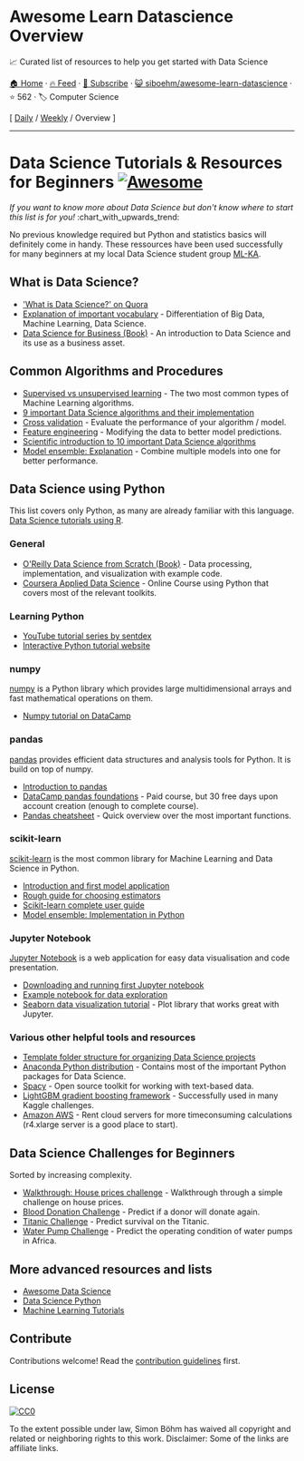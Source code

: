# Awesome Learn Datascience Overview

:chart_with_upwards_trend: Curated list of resources to help you get started with Data Science

[🏠 Home](/README.md) · [🔥 Feed](https://www.trackawesomelist.com/siboehm/awesome-learn-datascience/rss.xml) · [📮 Subscribe](https://trackawesomelist.us17.list-manage.com/subscribe?u=d2f0117aa829c83a63ec63c2f&id=36a103854c) · [😺 siboehm/awesome-learn-datascience](https://github.com/siboehm/awesome-learn-datascience) · ⭐ 562 · 🏷️ Computer Science

[ [Daily](/content/siboehm/awesome-learn-datascience/README.md) / [Weekly](/content/siboehm/awesome-learn-datascience/week/README.md) / Overview ]

---

# Data Science Tutorials & Resources for Beginners [![Awesome](https://cdn.rawgit.com/sindresorhus/awesome/d7305f38d29fed78fa85652e3a63e154dd8e8829/media/badge.svg)](https://github.com/sindresorhus/awesome)

*If you want to know more about Data Science but don't know where to start this list is for you!* :chart\_with\_upwards\_trend:

No previous knowledge required but Python and statistics basics will definitely come in handy. These ressources have been used successfully for many beginners at my local Data Science student group [ML-KA](http://ml-ka.de/).

## What is Data Science?

*   ['What is Data Science?' on Quora](https://www.quora.com/What-is-data-science)
*   [Explanation of important vocabulary](https://www.quora.com/What-is-the-difference-between-Data-Analytics-Data-Analysis-Data-Mining-Data-Science-Machine-Learning-and-Big-Data-1?share=1) - Differentiation of Big Data, Machine Learning, Data Science.
*   [Data Science for Business (Book)](https://amzn.to/2voPJUi) - An introduction to Data Science and its use as a business asset.

## Common Algorithms and Procedures

*   [Supervised vs unsupervised learning](https://stackoverflow.com/questions/1832076/what-is-the-difference-between-supervised-learning-and-unsupervised-learning) - The two most common types of Machine Learning algorithms.
*   [9 important Data Science algorithms and their implementation](https://nbviewer.jupyter.org/github/jakevdp/PythonDataScienceHandbook/blob/master/notebooks/05.05-Naive-Bayes.ipynb)
*   [Cross validation](https://nbviewer.jupyter.org/github/jakevdp/PythonDataScienceHandbook/blob/master/notebooks/05.03-Hyperparameters-and-Model-Validation.ipynb) - Evaluate the performance of your algorithm / model.
*   [Feature engineering](https://nbviewer.jupyter.org/github/jakevdp/PythonDataScienceHandbook/blob/master/notebooks/05.04-Feature-Engineering.ipynb) - Modifying the data to better model predictions.
*   [Scientific introduction to 10 important Data Science algorithms](http://www.cs.umd.edu/%7Esamir/498/10Algorithms-08.pdf)
*   [Model ensemble: Explanation](https://www.analyticsvidhya.com/blog/2017/02/introduction-to-ensembling-along-with-implementation-in-r/) - Combine multiple models into one for better performance.

## Data Science using Python

This list covers only Python, as many are already familiar with this language. [Data Science tutorials using R](https://github.com/ujjwalkarn/DataScienceR).

### General

*   [O'Reilly Data Science from Scratch (Book)](https://amzn.to/2GSjjrK) - Data processing, implementation, and visualization with example code.
*   [Coursera Applied Data Science](https://www.coursera.org/specializations/data-science-python) - Online Course using Python that covers most of the relevant toolkits.

### Learning Python

*   [YouTube tutorial series by sentdex](https://www.youtube.com/watch?v=oVp1vrfL_w4\&list=PLQVvvaa0QuDe8XSftW-RAxdo6OmaeL85M)
*   [Interactive Python tutorial website](http://www.learnpython.org/)

### numpy

[numpy](http://www.numpy.org/) is a Python library which provides large multidimensional arrays and fast mathematical operations on them.

*   [Numpy tutorial on DataCamp](https://www.datacamp.com/community/tutorials/python-numpy-tutorial#gs.h3DvLnk)

### pandas

[pandas](http://pandas.pydata.org/index.html) provides efficient data structures and analysis tools for Python. It is build on top of numpy.

*   [Introduction to pandas](http://www.synesthesiam.com/posts/an-introduction-to-pandas.html)
*   [DataCamp pandas foundations](https://www.datacamp.com/courses/pandas-foundations) - Paid course, but 30 free days upon account creation (enough to complete course).
*   [Pandas cheatsheet](https://github.com/pandas-dev/pandas/blob/master/doc/cheatsheet/Pandas_Cheat_Sheet.pdf) - Quick overview over the most important functions.

### scikit-learn

[scikit-learn](http://scikit-learn.org/stable/) is the most common library for Machine Learning and Data Science in Python.

*   [Introduction and first model application](https://nbviewer.jupyter.org/github/jakevdp/PythonDataScienceHandbook/blob/master/notebooks/05.02-Introducing-Scikit-Learn.ipynb)
*   [Rough guide for choosing estimators](http://scikit-learn.org/stable/tutorial/machine_learning_map/)
*   [Scikit-learn complete user guide](http://scikit-learn.org/stable/user_guide.html)
*   [Model ensemble: Implementation in Python](http://machinelearningmastery.com/ensemble-machine-learning-algorithms-python-scikit-learn/)

### Jupyter Notebook

[Jupyter Notebook](https://jupyter.org/) is a web application for easy data visualisation and code presentation.

*   [Downloading and running first Jupyter notebook](https://jupyter.org/install.html)
*   [Example notebook for data exploration](https://www.kaggle.com/sudalairajkumar/simple-exploration-notebook-instacart)
*   [Seaborn data visualization tutorial](https://elitedatascience.com/python-seaborn-tutorial) - Plot library that works great with Jupyter.

### Various other helpful tools and resources

*   [Template folder structure for organizing Data Science projects](https://github.com/drivendata/cookiecutter-data-science)
*   [Anaconda Python distribution](https://www.continuum.io/downloads) - Contains most of the important Python packages for Data Science.
*   [Spacy](https://spacy.io/) - Open source toolkit for working with text-based data.
*   [LightGBM gradient boosting framework](https://github.com/Microsoft/LightGBM) - Successfully used in many Kaggle challenges.
*   [Amazon AWS](https://aws.amazon.com/) - Rent cloud servers for more timeconsuming calculations (r4.xlarge server is a good place to start).

## Data Science Challenges for Beginners

Sorted by increasing complexity.

*   [Walkthrough: House prices challenge](https://www.dataquest.io/blog/kaggle-getting-started/) - Walkthrough through a simple challenge on house prices.
*   [Blood Donation Challenge](https://www.drivendata.org/competitions/2/warm-up-predict-blood-donations/) - Predict if a donor will donate again.
*   [Titanic Challenge](https://www.kaggle.com/c/titanic) - Predict survival on the Titanic.
*   [Water Pump Challenge](https://www.drivendata.org/competitions/7/pump-it-up-data-mining-the-water-table/) - Predict the operating condition of water pumps in Africa.

## More advanced resources and lists

*   [Awesome Data Science](https://github.com/bulutyazilim/awesome-datascience)
*   [Data Science Python](https://github.com/ujjwalkarn/DataSciencePython)
*   [Machine Learning Tutorials](https://github.com/ujjwalkarn/Machine-Learning-Tutorials)

## Contribute

Contributions welcome! Read the [contribution guidelines](https://github.com/siboehm/awesome-learn-datascience/blob/master/README.md/contributing.md) first.

## License

[![CC0](http://mirrors.creativecommons.org/presskit/buttons/88x31/svg/cc-zero.svg)](http://creativecommons.org/publicdomain/zero/1.0)

To the extent possible under law, Simon Böhm has waived all copyright and
related or neighboring rights to this work. Disclaimer: Some of the links are affiliate links.

